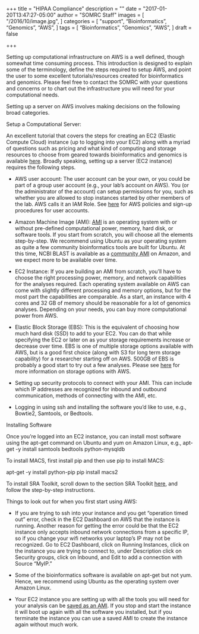 +++
title = "HIPAA Compliance"
description = ""
date = "2017-01-20T13:47:27-05:00"
author = "SOMRC Staff"
images = [
  "/2016/10/image.jpg",
]
categories = [
  "support",
  “Bioinformatics”,
  “Genomics”,
  “AWS”,
]
tags = [
  “Bioinformatics”,
  “Genomics”,
  “AWS”,
]
draft = false

+++

Setting up computational infrastructure on AWS is a well defined, though somewhat time consuming process. This introduction is designed to explain some of the terminology, define the steps required to setup AWS, and point the user to some excellent tutorials/resources created for bioinformatics and genomics. Please feel free to contact the SOMRC with your questions and concerns or to chart out the infrastructure you will need for your computational needs. 

Setting up a server on AWS involves making decisions on the following broad categories.


Setup a Computational Server:

An excellent tutorial that covers the steps for creating an EC2 (Elastic Compute Cloud) instance (up to logging into your EC2) along with a myriad of questions such as pricing and what kind of computing and storage resources to choose from geared towards bioinformatics and genomics is available [here](https://github.com/griffithlab/rnaseq_tutorial/wiki/Intro-to-AWS-Cloud-Computing). Broadly speaking, setting up a server (EC2 instance) requires the following steps.

- AWS user account: The user account can be your own, or you could be part of a group user account (e.g., your lab’s account on AWS). You (or the administrator of the account) can setup permissions for you, such as whether you are allowed to stop instances started by other members of the lab. AWS calls it an IAM Role. See [here](https://aws.amazon.com/iam/) for AWS policies and sign-up procedures for user accounts.

- Amazon Machine Image (AMI): [AMI](http://docs.aws.amazon.com/AWSEC2/latest/UserGuide/AMIs.html) is an operating system with or without pre-defined computational power, memory, hard disk, or software tools. If you start from scratch, you will choose all the elements step-by-step. We recommend using Ubuntu as your operating system as quite a few community bioinformatics tools are built for Ubuntu. At this time, NCBI BLAST is available as a [community AMI](https://aws.amazon.com/marketplace/pp/B00N44P7L6?qid=1487694350159&sr=0-1&ref_=srh_res_product_title) on Amazon, and we expect more to be available over time.  

- EC2 Instance: If you are building an AMI from scratch, you’ll have to choose the right processing power, memory, and network capabilities for the analyses required. Each operating system available on AWS can come with slightly different processing and memory options, but for the most part the capabilities are comparable. As a start, an instance with 4 cores and 32 GB of memory should be reasonable for a lot of genomics analyses. Depending on your needs, you can buy more computational power from AWS. 

- Elastic Block Storage (EBS): This is the equivalent of choosing how much hard disk (SSD) to add to your EC2. You can do that while specifying the EC2 or later on as your storage requirements increase or decrease over time. EBS is one of multiple storage options available with AWS, but is a good first choice (along with S3 for long term storage capability) for a researcher starting off on AWS. 500GB of EBS is probably a good start to try out a few analyses. Please see [here](https://d0.awsstatic.com/whitepapers/Storage/AWS%20Storage%20Services%20Whitepaper-v9.pdf) for more information on storage options with AWS. 

- Setting up security protocols to connect with your AMI. This can include which IP addresses are recognized for inbound and outbound communication, methods of connecting with the AMI, etc.

- Logging in using ssh and installing the software you’d like to use, e.g., Bowtie2, Samtools, or Bedtools.
 

Installing Software

Once you’re logged into an EC2 instance, you can install most software using the apt-get command on Ubuntu and yum on Amazon Linux, e.g., apt-get -y install samtools bedtools python-mysqldb

To install MACS, first install pip and then use pip to install MACS:

apt-get -y install python-pip
pip install macs2

To install SRA Toolkit, scroll down to the section SRA Toolkit [here](http://fenglabwkshopmay2015.readthedocs.io/en/latest/instance_readying/), and follow the step-by-step instructions. 
  

Things to look out for when you first start using AWS:

- If you are trying to ssh into your instance and you get “operation timed out” error, check in the EC2 Dashboard on AWS that the instance is running. Another reason for getting the error could be that the EC2 instance only accepts inbound network connections from a specific IP, so if you change your wifi networks your laptop’s IP may not be recognized. Go to EC2 Dashboard, click on Running Instances, click on the instance you are trying to connect to, under Description click on Security groups, click on Inbound, and Edit to add a connection with Source “MyIP.” 

- Some of the bioinformatics software is available on apt-get but not yum. Hence, we recommend using Ubuntu as the operating system over Amazon Linux. 

- Your EC2 instance you are setting up with all the tools you will need for your analysis can be [saved as an AMI](http://docs.aws.amazon.com/toolkit-for-visual-studio/latest/user-guide/tkv-create-ami-from-instance.html). If you stop and start the instance it will boot up again with all the software you installed, but if you terminate the instance you can use a saved AMI to create the instance again without much work.

